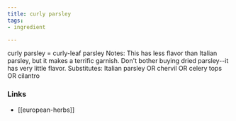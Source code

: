 ```yaml
---
title: curly parsley
tags:
- ingredient

---
```

curly parsley = curly-leaf parsley Notes: This has less flavor than Italian parsley, but it makes a terrific garnish. Don't bother buying dried parsley--it has very little flavor. Substitutes: Italian parsley OR chervil OR celery tops OR cilantro

### Links

* [[european-herbs]]

